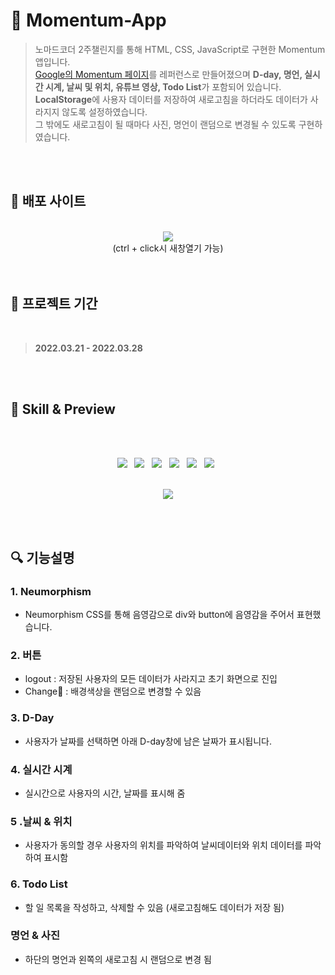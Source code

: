 # 🌃 Momentum-App

> 노마드코더 2주챌린지를 통해 HTML, CSS, JavaScript로 구현한 Momentum앱입니다.  
[Google의 Momentum 페이지](https://chrome.google.com/webstore/detail/momentum/laookkfknpbbblfpciffpaejjkokdgca?hl=ko_KR)를 레퍼런스로 만들어졌으며 **D-day, 명언, 실시간 시계, 날씨 및 위치, 유튜브 영상, Todo List**가 포함되어 있습니다.  
**LocalStorage**에 사용자 데이터를 저장하여 새로고침을 하더라도 데이터가 사라지지 않도록 설정하였습니다.    
그 밖에도 새로고침이 될 때마다 사진, 명언이 랜덤으로 변경될 수 있도록 구현하였습니다.


<br/>
<br/>

## 📌 배포 사이트
<div align="center">   
<br/>    
<a href="https://jeongmmin.github.io/Momentum/" target="_blank"><img src="https://img.shields.io/badge/ Momentum App-4285F4?style=flat-square&logo=Monster&logoColor=white"/></a>
<br/>    
(ctrl + click시 새창열기 가능)    
    
<!-- [🔗 Momentum-App](https://jeongmmin.github.io/Momentum/) -->
  
</div>

<br/>
<br/>


## 📅 프로젝트 기간
<br/>    

> **2022.03.21 - 2022.03.28**
<br/>
<br/>


## 📝 Skill & Preview
<br/>
<br/>
<p align="center">
<img src="https://img.shields.io/badge/HTML5-E34F26?style=flat-square&logo=HTML5&logoColor=white"/> &nbsp
<img src="https://img.shields.io/badge/CSS3-1572B6?style=flat-square&logo=CSS3&logoColor=white"/> &nbsp
<img src="https://img.shields.io/badge/JavaScript-F7DF1E?style=flat-square&logo=JavaScript&logoColor=white"/> &nbsp
<img src="https://img.shields.io/badge/Open Weather Api-000000?style=flat-square&logo=Wish&logoColor=white"/> &nbsp
<img src="https://img.shields.io/badge/YouTube-FF0000?style=flat-square&logo=YouTube&logoColor=white"/> &nbsp 
<img src="https://img.shields.io/badge/Neumorphism-2b55e5?style=flat-square&logo=NGINX&logoColor=white"/> &nbsp 
<br/>
<br/>
<p align="center">
<img src="https://user-images.githubusercontent.com/82005305/161005521-73af8206-ecdc-4ace-afde-b3fac31e9f7b.gif">
</p> 



<br/>
<br/>

## 🔍 기능설명

### 1. Neumorphism

- Neumorphism CSS를 통해 음영감으로 div와 button에 음영감을 주어서 표현했습니다.


### 2. 버튼

- logout : 저장된 사용자의 모든 데이터가 사라지고 초기 화면으로 진입
- Change🎨 : 배경색상을 랜덤으로 변경할 수 있음

### 3. D-Day

- 사용자가 날짜를 선택하면 아래 D-day창에 남은 날짜가 표시됩니다.

### 4. 실시간 시계

- 실시간으로 사용자의 시간, 날짜를 표시해 줌

### 5 .날씨 & 위치

- 사용자가 동의할 경우 사용자의 위치를 파악하여 날씨데이터와 위치 데이터를 파악하여 표시함

### 6. Todo List

- 할 일 목록을 작성하고, 삭제할 수 있음 (새로고침해도 데이터가 저장 됨)
  
### 명언 & 사진

- 하단의 명언과 왼쪽의 새로고침 시 랜덤으로 변경 됨

